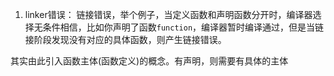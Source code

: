 1. linker错误：
链接错误，举个例子，当定义函数和声明函数分开时，编译器选择无条件相信，比如你声明了函数`function`，编译器暂时编译通过，但是当链接阶段发现没有对应的具体函数，则产生链接错误。

其实由此引入函数主体(函数定义)的概念。有声明，则需要有具体的主体